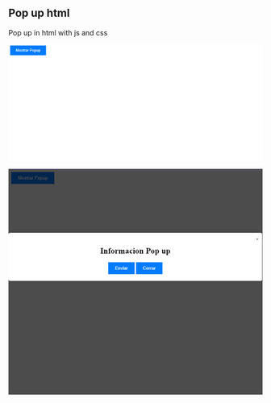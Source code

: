 ## Pop up html

<p align="justify">
Pop up in html with js and css 
</p>

<p align="center">
  <img src="README-images\boton-popup.PNG" alt="StepLast">
</p>
<p align="center">
  <img src="README-images\showpop.PNG" alt="StepLast">
</p>
